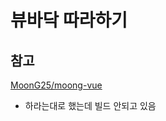 # 뷰바닥 따라하기

## 참고

[MoonG25/moong-vue](https://github.com/MoonG25/moong-vue)

- 하라는대로 했는데 빌드 안되고 있음
